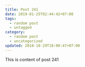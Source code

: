 ```yaml
---
title: Post 241
date: 2019-01-25T02:44:42+07:00
tags:
  - random post
  - untagged
category:
  - random post
  - uncategorized
updated: 2018-10-29T18:00:47+07:00
---
```

This is content of post 241